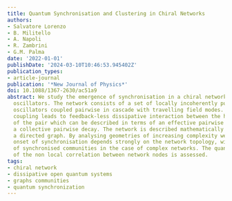 ```yaml
---
title: Quantum Synchronisation and Clustering in Chiral Networks
authors:
- Salvatore Lorenzo
- B. Militello
- A. Napoli
- R. Zambrini
- G.M. Palma
date: '2022-01-01'
publishDate: '2024-03-10T10:46:53.945402Z'
publication_types:
- article-journal
publication: '*New Journal of Physics*'
doi: 10.1088/1367-2630/ac51a9
abstract: We study the emergence of synchronisation in a chiral network of harmonic
  oscillators. The network consists of a set of locally incoherently pumped harmonic
  oscillators coupled pairwise in cascade with travelling field modes. Such cascaded
  coupling leads to feedback-less dissipative interaction between the harmonic oscillators
  of the pair which can be described in terms of an effective pairwise Hamiltonian
  a collective pairwise decay. The network is described mathematically in terms of
  a directed graph. By analysing geometries of increasing complexity we show how the
  onset of synchronisation depends strongly on the network topology, with the emergence
  of synchronised communities in the case of complex networks. The quantum nature
  of the non local correlation between network nodes is assessed.
tags:
- chiral network
- dissipative open quantum systems
- graphs communities
- quantum synchronization
---
```

